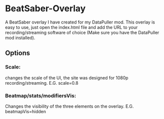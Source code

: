 # BeatSaber-Overlay
A BeatSaber overlay I have created for my DataPuller mod.
This overlay is easy to use, just open the index.html file and add the URL to your recording/streaming software of choice (Make sure you have the DataPuller mod installed).

## Options
### Scale:
changes the scale of the UI, the site was designed for 1080p recording/streaming.
E.G. scale=0.8

### Beatmap/stats/modifiersVis:
Changes the visibility of the three elements on the overlay.
E.G. beatmapVis=hidden
